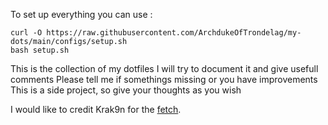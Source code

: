 To set up everything you can use :
```
curl -O https://raw.githubusercontent.com/ArchdukeOfTrondelag/my-dots/main/configs/setup.sh
bash setup.sh
```


This is the collection of my dotfiles
I will try to document it and give usefull comments
Please tell me if somethings missing or you have improvements
This is a side project, so give your thoughts as you wish

I would like to credit Krak9n for the [fetch](https://github.com/Krak9n/rottedfetch).
